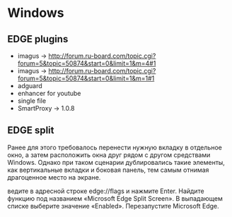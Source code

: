 # Windows 

## EDGE plugins

- imagus -> http://forum.ru-board.com/topic.cgi?forum=5&topic=50874&start=0&limit=1&m=4#1
- imagus -> http://forum.ru-board.com/topic.cgi?forum=5&topic=50874&start=0&limit=1&m=1#1
- adguard
- enhancer for youtube
- single file
- SmartProxy -> 1.0.8

## EDGE split

Ранее для этого требовалось перенести нужную вкладку в отдельное окно, а затем расположить окна друг рядом с другом средствами Windows. Однако при таком сценарии дублировались такие элементы, как вертикальные вкладки и боковая панель, тем самым отнимая драгоценное место на экране.

ведите в адресной строке edge://flags и нажмите Enter. Найдите функцию под названием «Microsoft Edge Split Screen». В выпадающем списке выберите значение «Enabled». Перезапустите Microsoft Edge.
